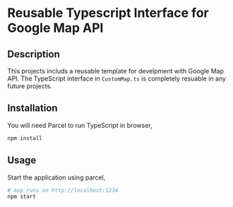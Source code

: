 # Reusable Typescript Interface for Google Map API

## Description

This projects includs a reusable template for develpment with Google Map API. The TypeScript interface in `CustomMap.ts` is completely resuable in any future projects.

## Installation

You will need Parcel to run TypeScript in browser,

```bash
npm install
```

## Usage

Start the application using parcel,

```bash
# app runs on http://localhost:1234
npm start
```
